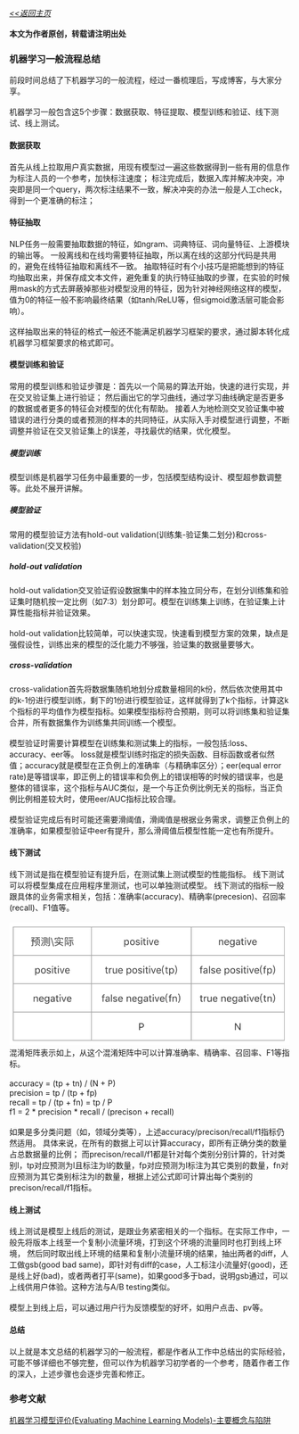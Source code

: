 [*<<返回主页*](../index.md)<br><br>
**本文为作者原创，转载请注明出处**<br>
### 机器学习一般流程总结
前段时间总结了下机器学习的一般流程，经过一番梳理后，写成博客，与大家分享。<br><br>
机器学习一般包含这5个步骤：数据获取、特征提取、模型训练和验证、线下测试、线上测试。<br>
#### 数据获取
首先从线上拉取用户真实数据，用现有模型过一遍这些数据得到一些有用的信息作为标注人员的一个参考，加快标注速度；
标注完成后，数据入库并解决冲突，冲突即是同一个query，两次标注结果不一致，解决冲突的办法一般是人工check，得到一个更准确的标注；<br>
#### 特征抽取
NLP任务一般需要抽取数据的特征，如ngram、词典特征、词向量特征、上游模块的输出等。
一般离线和在线均需要特征抽取，所以离在线的这部分代码是共用的，避免在线特征抽取和离线不一致。
抽取特征时有个小技巧是把能想到的特征均抽取出来，并保存成文本文件，避免重复的执行特征抽取的步骤，在实验的时候用mask的方式去屏蔽掉那些对模型没用的特征，因为针对神经网络这样的模型，值为0的特征一般不影响最终结果（如tanh/ReLU等，但sigmoid激活层可能会影响）。<br><br>
这样抽取出来的特征的格式一般还不能满足机器学习框架的要求，通过脚本转化成机器学习框架要求的格式即可。<br>
#### 模型训练和验证
常用的模型训练和验证步骤是：首先以一个简易的算法开始，快速的进行实现，并在交叉验证集上进行验证；
然后画出它的学习曲线，通过学习曲线确定是否更多的数据或者更多的特征会对模型的优化有帮助。
接着人为地检测交叉验证集中被错误的进行分类的或者预测的样本的共同特征，从实际入手对模型进行调整，不断调整并验证在交叉验证集上的误差，寻找最优的结果，优化模型。<br>
##### 模型训练
模型训练是机器学习任务中最重要的一步，包括模型结构设计、模型超参数调整等。此处不展开讲解。<br>
##### 模型验证
常用的模型验证方法有hold-out validation(训练集-验证集二划分)和cross-validation(交叉校验)<br>
##### hold-out validation<br>
hold-out validation交叉验证假设数据集中的样本独立同分布，在划分训练集和验证集时随机按一定比例（如7:3）划分即可。模型在训练集上训练，在验证集上计算性能指标并验证效果。<br><br>
hold-out validation比较简单，可以快速实现，快速看到模型方案的效果，缺点是强假设性，训练出来的模型的泛化能力不够强，验证集的数据量要够大。<br>
##### cross-validation<br>
cross-validation首先将数据集随机地划分成数量相同的k份，然后依次使用其中的k-1份进行模型训练，剩下的1份进行模型验证，这样就得到了k个指标，计算这k个指标的平均值作为模型指标。如果模型指标符合预期，则可以将训练集和验证集合并，所有数据集作为训练集共同训练一个模型。<br><br>
模型验证时需要计算模型在训练集和测试集上的指标，一般包括:loss、accuracy、eer等。
loss就是模型训练时指定的损失函数、目标函数或者似然值；accuracy就是模型在正负例上的准确率（与精确率区分）；eer(equal error rate)是等错误率，即正例上的错误率和负例上的错误相等的时候的错误率，也是整体的错误率，这个指标与AUC类似，是一个与正负例比例无关的指标，当正负例比例相差较大时，使用eer/AUC指标比较合理。<br><br>
模型验证完成后有时可能还需要滑阈值，滑阈值是根据业务需求，调整正负例上的准确率，如果模型验证中eer有提升，那么滑阈值后模型性能一定也有所提升。<br>
#### 线下测试
线下测试是指在模型验证有提升后，在测试集上测试模型的性能指标。
线下测试可以将模型集成在应用程序里测试，也可以单独测试模型。
线下测试的指标一般跟具体的业务需求相关，包括：准确率(accuracy)、精确率(precesion)、召回率(recall)、F1值等。<br><br>
![mix matrix](../images/NLP/3_ml_process/mix_matrix.png)<br>
混淆矩阵表示如上，从这个混淆矩阵中可以计算准确率、精确率、召回率、F1等指标。<br><br>
accuracy = (tp + tn) / (N + P)<br>
precision = tp / (tp + fp)<br>
recall = tp / (tp + fn) = tp / P<br>
f1 = 2 * precision * recall / (precison + recall)<br><br>
如果是多分类问题（如，领域分类等），上述accuracy/precison/recall/f1指标仍然适用。
具体来说，在所有的数据上可以计算accuracy，即所有正确分类的数量占总数据量的比例；
而precison/recall/f1都是针对每个类别分别计算的，针对类别l，tp对应预测为l且标注为l的数量，fp对应预测为l标注为其它类别的数量，fn对应预测为其它类别标注为l的数量，根据上述公式即可计算出每个类别的precison/recall/f1指标。<br>
#### 线上测试
线上测试是模型上线后的测试，是跟业务紧密相关的一个指标。在实际工作中，一般先将版本上线至一个复制小流量环境，打到这个环境的流量同时也打到线上环境，
然后同时取出线上环境的结果和复制小流量环境的结果，抽出两者的diff，人工做gsb(good bad same)，即针对有diff的case，人工标注小流量好(good)，还是线上好(bad)，或者两者打平(same)，如果good多于bad，说明gsb通过，可以上线供用户体验。这种方法与A/B testing类似。<br><br>
模型上到线上后，可以通过用户行为反馈模型的好坏，如用户点击、pv等。<br>
#### 总结
以上就是本文总结的机器学习的一般流程，都是作者从工作中总结出的实际经验，可能不够详细也不够完整，但可以作为机器学习初学者的一个参考，随着作者工作的深入，上述步骤也会逐步完善和修正。<br>
### 参考文献
[机器学习模型评价(Evaluating Machine Learning Models)-主要概念与陷阱](https://blog.csdn.net/heyongluoyao8/article/details/49408319)
